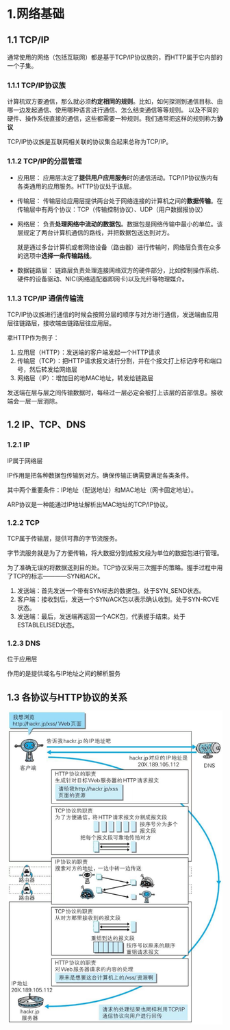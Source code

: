 # 1.网络基础

## 1.1 TCP/IP

通常使用的网络（包括互联网）都是基于TCP/IP协议族的，而HTTP属于它内部的一个子集。

### 1.1.1 TCP/IP协议族

计算机双方要通信，那么就必须**约定相同的规则**。比如，如何探测到通信目标、由哪一边发起通信、使用哪种语言进行通信、怎么结束通信等等规则。
以及不同的硬件、操作系统直接的通信，这些都需要一种规则。我们通常把这样的规则称为**协议**

TCP/IP协议族是互联网相关联的协议集合起来总称为TCP/IP。

### 1.1.2 TCP/IP的分层管理

+ 应用层：
  应用层决定了**提供用户应用服务**时的通信活动。TCP/IP协议族内有各类通用的应用服务。HTTP协议处于该层。

+ 传输层：
  传输层给应用层提供两台处于网络连接的计算机之间的**数据传输**。在传输层中有两个协议：TCP（传输控制协议）、UDP（用户数据报协议）

+ 网络层：
  负责**处理网络中流动的数据包**。数据包是网络传输中最小的单位。该层规定了两台计算机通信的路线，并把数据包送达到对方。

  就是通过多台计算机或者网络设备（路由器）进行传输时，网络层负责在众多的选项中**选择一条传输路线**。

+ 数据链路层：
  链路层负责处理连接网络双方的硬件部分，比如控制操作系统、硬件的设备驱动、NIC(网络适配器即网卡)以及光纤等物理媒介。

### 1.1.3 TCP/IP 通信传输流
TCP/IP协议族进行通信的时候会按照分层的顺序与对方进行通信，发送端由应用层往链路层，接收端由链路层往应用层。

拿HTTP作为例子：
 1. 应用层（HTTP）：发送端的客户端发起一个HTTP请求
 2. 传输层（TCP）：把HTTP请求报文进行分割，并在个报文打上标记序号和端口号，然后转发给网络层
 3. 网络层（IP）：增加目的地MAC地址，转发给链路层

发送端在层与层之间传输数据时，每经过一层必定会被打上该层的首部信息。接收端会一层一层消除。

## 1.2 IP、TCP、DNS

### 1.2.1 IP

IP属于网络层

IP作用是把各种数据包传输到对方。确保传输正确需要满足各类条件。

其中两个重要条件：IP地址（配送地址）和MAC地址（网卡固定地址）。

ARP协议是一种能通过IP地址解析出MAC地址的TCP/IP协议。

### 1.2.2 TCP

TCP属于传输层，提供可靠的字节流服务。

字节流服务就是为了方便传输，将大数据分割成报文段为单位的数据包进行管理。

为了准确无误的将数据送到目的处。TCP协议采用三次握手的策略。握手过程中用了TCP的标志————SYN和ACK。

1. 发送端：首先发送一个带有SYN标志的数据包。处于SYN_SEND状态。
2. 客户端：接收到后，发送一个SYN/ACK包以表示确认收到。处于SYN-RCVE状态。
3. 发送端：最后，发送端再返回一个ACK包，代表握手结束。处于ESTABLELISED状态。

### 1.2.3 DNS

位于应用层

作用的是提供域名与IP地址之间的解析服务

## 1.3 各协议与HTTP协议的关系

![An image](./img/20220427163711.jpg)
